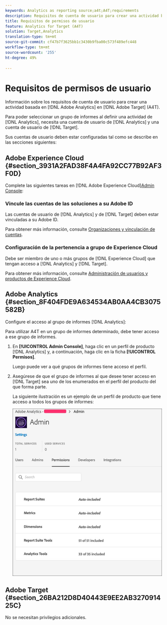 ```yaml
---
keywords: Analytics as reporting source;a4t;A4T;requirements
description: Requisitos de cuenta de usuario para crear una actividad basada en Adobe Analytics en Adobe Target (A4T).
title: Requisitos de permisos de usuario
feature: Analytics for Target (A4T)
solution: Target,Analytics
translation-type: tm+mt
source-git-commit: cf47b7f3625bb1c3430b9fba00c573f489efc448
workflow-type: tm+mt
source-wordcount: '255'
ht-degree: 49%

---
```



# Requisitos de permisos de usuario

Información sobre los requisitos de cuenta de usuario para crear una actividad basada en [!DNL Adobe Analytics] en [!DNL Adobe Target] (A4T).

Para poder seleccionar un grupo de informes al definir una actividad de [!DNL Analytics], necesita una cuenta de usuario de [!DNL Analytics] y una cuenta de usuario de [!DNL Target].

Sus cuentas de usuario deben estar configuradas tal como se describe en las secciones siguientes:

## Adobe Experience Cloud {#section_3931A2FAD38F4A4FA92CC77B92AF3F0D}

Complete las siguientes tareas en [!DNL Adobe Experience Cloud][Admin Console](https://adminconsole.adobe.com):

### Vincule las cuentas de las soluciones a su Adobe ID

Las cuentas de usuario de [!DNL Analytics] y de [!DNL Target] deben estar vinculadas a su Adobe ID.

Para obtener más información, consulte [Organizaciones y vinculación de cuentas](https://docs.adobe.com/help/en/core-services/interface/manage-users-and-products/organizations.html).

### Configuración de la pertenencia a grupo de Experience Cloud

Debe ser miembro de uno o más grupos de [!DNL Experience Cloud] que tengan acceso a [!DNL Analytics] y [!DNL Target].

Para obtener más información, consulte [Administración de usuarios y productos de Experience Cloud](https://experienceleague.adobe.com/docs/core-services/interface/manage-users-and-products/admin-getting-started.html).

## Adobe Analytics    {#section_8F404FDE9A634534AB0AA4CB3075582B}

Configure el acceso al grupo de informes [!DNL Analytics]:

Para utilizar A4T en un grupo de informes determinado, debe tener acceso a ese grupo de informes.

1. En **[!UICONTROL Admin Console]**, haga clic en un perfil de producto [!DNL Analytics] y, a continuación, haga clic en la ficha **[!UICONTROL Permisos]**.

   Luego puede ver a qué grupos de informes tiene acceso el perfil.

1. Asegúrese de que el grupo de informes al que desee tener acceso en [!DNL Target] sea uno de los enumerados en el perfil del producto del que forma parte.

   La siguiente ilustración es un ejemplo de un perfil de producto que tiene acceso a todos los grupos de informes:

   ![Ficha Permiso de Admin Console](/help/c-integrating-target-with-mac/a4t/assets/permissions-tab.png)

## Adobe Target {#section_26BA212D8D40443E9EE2AB327091425C}

No se necesitan privilegios adicionales.
